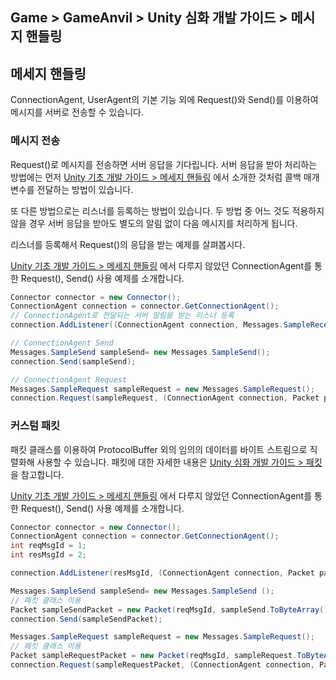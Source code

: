 ## Game > GameAnvil > Unity 심화 개발 가이드 > 메시지 핸들링

## 메세지 핸들링

ConnectionAgent, UserAgent의 기본 기능 외에 Request()와 Send()를 이용하여 메시지를 서버로 전송할 수 있습니다.

### 메시지 전송

Request()로 메시지를 전송하면 서버 응답을 기다립니다. 서버 응답을 받아 처리하는 방법에는 먼저 [Unity 기초 개발 가이드 > 메세지 핸들링](../unity-basic/unity-basic-06-message-handling) 에서 소개한 것처럼 콜백 매개 변수를 전달하는 방법이 있습니다. 

또 다른 방법으로는 리스너를 등록하는 방법이 있습니다. 두 방법 중 어느 것도 적용하지 않을 경우 서버 응답을 받아도 별도의 알림 없이 다음 메시지를 처리하게 됩니다. 

리스너를 등록해서 Request()의 응답을 받는 예제를 살펴봅시다.

[Unity 기초 개발 가이드 > 메세지 핸들링](../unity-basic/unity-basic-06-message-handling) 에서 다루지 않았던 ConnectionAgent를 통한 Request(), Send() 사용 예제를 소개합니다.

```c#
Connector connector = new Connector();
ConnectionAgent connection = connector.GetConnectionAgent();
// ConnectionAgent로 전달되는 서버 알림을 받는 리스너 등록
connection.AddListener((ConnectionAgent connection, Messages.SampleReceive msg)=> { });

// ConnectionAgent Send
Messages.SampleSend sampleSend= new Messages.SampleSend(); 
connection.Send(sampleSend);

// ConnectionAgent Request
Messages.SampleRequest sampleRequest = new Messages.SampleRequest();
connection.Request(sampleRequest, (ConnectionAgent connection, Packet packet)=> { });
```

### 커스텀 패킷

패킷 클래스를 이용하여 ProtocolBuffer 외의 임의의 데이터를 바이트 스트림으로 직렬화해 사용할 수 있습니다. 패킷에 대한 자세한 내용은 [Unity 심화 개발 가이드 > 패킷](unity-advanced-03-packet) 을 참고합니다.

[Unity 기초 개발 가이드 > 메세지 핸들링](../unity-basic/unity-basic-06-message-handling) 에서 다루지 않았던 ConnectionAgent를 통한 Request(), Send() 사용 예제를 소개합니다.

```c#
Connector connector = new Connector();
ConnectionAgent connection = connector.GetConnectionAgent();
int reqMsgId = 1;
int resMsgId = 2;

connection.AddListener(resMsgId, (ConnectionAgent connection, Packet packet)=> { });

Messages.SampleSend sampleSend= new Messages.SampleSend (); 
// 패킷 클래스 이용
Packet sampleSendPacket = new Packet(reqMsgId, sampleSend.ToByteArray())
connection.Send(sampleSendPacket);

Messages.SampleRequest sampleRequest = new Messages.SampleRequest();
// 패킷 클래스 이용
Packet sampleRequestPacket = new Packet(reqMsgId, sampleRequest.ToByteArray())
connection.Request(sampleRequestPacket, (ConnectionAgent connection, Packet packet)=> { });
```